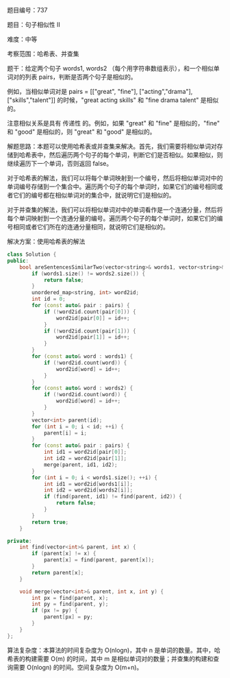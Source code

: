 题目编号：737

题目：句子相似性 II

难度：中等

考察范围：哈希表、并查集

题干：给定两个句子 words1, words2 （每个用字符串数组表示），和一个相似单词对的列表 pairs，判断是否两个句子是相似的。

例如，当相似单词对是 pairs = [["great", "fine"], ["acting","drama"], ["skills","talent"]] 的时候，"great acting skills" 和 "fine drama talent" 是相似的。

注意相似关系是具有 传递性 的。例如，如果 "great" 和 "fine" 是相似的，"fine" 和 "good" 是相似的，则 "great" 和 "good" 是相似的。

解题思路：本题可以使用哈希表或并查集来解决。首先，我们需要将相似单词对存储到哈希表中，然后遍历两个句子的每个单词，判断它们是否相似。如果相似，则继续遍历下一个单词，否则返回 false。

对于哈希表的解法，我们可以将每个单词映射到一个编号，然后将相似单词对中的单词编号存储到一个集合中。遍历两个句子的每个单词时，如果它们的编号相同或者它们的编号都在相似单词对的集合中，就说明它们是相似的。

对于并查集的解法，我们可以将相似单词对中的单词看作是一个连通分量，然后将每个单词映射到一个连通分量的编号。遍历两个句子的每个单词时，如果它们的编号相同或者它们所在的连通分量相同，就说明它们是相似的。

解决方案：使用哈希表的解法

```cpp
class Solution {
public:
    bool areSentencesSimilarTwo(vector<string>& words1, vector<string>& words2, vector<vector<string>>& pairs) {
        if (words1.size() != words2.size()) {
            return false;
        }
        unordered_map<string, int> word2id;
        int id = 0;
        for (const auto& pair : pairs) {
            if (!word2id.count(pair[0])) {
                word2id[pair[0]] = id++;
            }
            if (!word2id.count(pair[1])) {
                word2id[pair[1]] = id++;
            }
        }
        for (const auto& word : words1) {
            if (!word2id.count(word)) {
                word2id[word] = id++;
            }
        }
        for (const auto& word : words2) {
            if (!word2id.count(word)) {
                word2id[word] = id++;
            }
        }
        vector<int> parent(id);
        for (int i = 0; i < id; ++i) {
            parent[i] = i;
        }
        for (const auto& pair : pairs) {
            int id1 = word2id[pair[0]];
            int id2 = word2id[pair[1]];
            merge(parent, id1, id2);
        }
        for (int i = 0; i < words1.size(); ++i) {
            int id1 = word2id[words1[i]];
            int id2 = word2id[words2[i]];
            if (find(parent, id1) != find(parent, id2)) {
                return false;
            }
        }
        return true;
    }

private:
    int find(vector<int>& parent, int x) {
        if (parent[x] != x) {
            parent[x] = find(parent, parent[x]);
        }
        return parent[x];
    }

    void merge(vector<int>& parent, int x, int y) {
        int px = find(parent, x);
        int py = find(parent, y);
        if (px != py) {
            parent[px] = py;
        }
    }
};
```

算法复杂度：本算法的时间复杂度为 O(nlogn)，其中 n 是单词的数量。其中，哈希表的构建需要 O(m) 的时间，其中 m 是相似单词对的数量；并查集的构建和查询需要 O(nlogn) 的时间。空间复杂度为 O(m+n)。